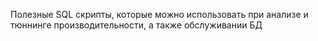 Полезные SQL скрипты, которые можно использовать при анализе и тюннинге производительности,
а также обслуживании БД
